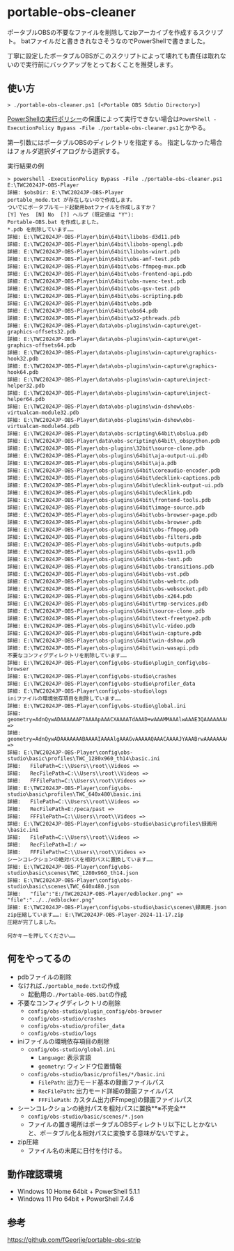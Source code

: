 # portable-obs-cleaner
ポータブルOBSの不要なファイルを削除してzipアーカイブを作成するスクリプト。
batファイルだと書ききれなさそうなのでPowerShellで書きました。

丁寧に設定したポータブルOBSがこのスクリプトによって壊れても責任は取れないので実行前にバックアップをとっておくことを推奨します。

## 使い方
```
> ./portable-obs-cleaner.ps1 [<Portable OBS Sdutio Directory>]
```
[PowerShellの実行ポリシー](https://learn.microsoft.com/ja-jp/PowerShell/module/microsoft.PowerShell.core/about/about_execution_policies?view=PowerShell-7.4)の保護によって実行できない場合は`PowerShell -ExecutionPolicy Bypass -File ./portable-obs-cleaner.ps1`とかやる。

第一引数にはポータブルOBSのディレクトリを指定する。
指定しなかった場合はフォルダ選択ダイアログから選択する。

実行結果の例
```
> powershell -ExecutionPolicy Bypass -File ./portable-obs-cleaner.ps1 E:\TWC2024JP-OBS-Player
詳細: $obsDir: E:\TWC2024JP-OBS-Player
portable_mode.txt が存在しないので作成します。
ついでにポータブルモード起動用batファイルを作成しますか？
[Y] Yes  [N] No  [?] ヘルプ (既定値は "Y"):
Portable-OBS.bat を作成しました。
*.pdb を削除しています……
詳細: E:\TWC2024JP-OBS-Player\bin\64bit\libobs-d3d11.pdb
詳細: E:\TWC2024JP-OBS-Player\bin\64bit\libobs-opengl.pdb
詳細: E:\TWC2024JP-OBS-Player\bin\64bit\libobs-winrt.pdb
詳細: E:\TWC2024JP-OBS-Player\bin\64bit\obs-amf-test.pdb
詳細: E:\TWC2024JP-OBS-Player\bin\64bit\obs-ffmpeg-mux.pdb
詳細: E:\TWC2024JP-OBS-Player\bin\64bit\obs-frontend-api.pdb
詳細: E:\TWC2024JP-OBS-Player\bin\64bit\obs-nvenc-test.pdb
詳細: E:\TWC2024JP-OBS-Player\bin\64bit\obs-qsv-test.pdb
詳細: E:\TWC2024JP-OBS-Player\bin\64bit\obs-scripting.pdb
詳細: E:\TWC2024JP-OBS-Player\bin\64bit\obs.pdb
詳細: E:\TWC2024JP-OBS-Player\bin\64bit\obs64.pdb
詳細: E:\TWC2024JP-OBS-Player\bin\64bit\w32-pthreads.pdb
詳細: E:\TWC2024JP-OBS-Player\data\obs-plugins\win-capture\get-graphics-offsets32.pdb
詳細: E:\TWC2024JP-OBS-Player\data\obs-plugins\win-capture\get-graphics-offsets64.pdb
詳細: E:\TWC2024JP-OBS-Player\data\obs-plugins\win-capture\graphics-hook32.pdb
詳細: E:\TWC2024JP-OBS-Player\data\obs-plugins\win-capture\graphics-hook64.pdb
詳細: E:\TWC2024JP-OBS-Player\data\obs-plugins\win-capture\inject-helper32.pdb
詳細: E:\TWC2024JP-OBS-Player\data\obs-plugins\win-capture\inject-helper64.pdb
詳細: E:\TWC2024JP-OBS-Player\data\obs-plugins\win-dshow\obs-virtualcam-module32.pdb
詳細: E:\TWC2024JP-OBS-Player\data\obs-plugins\win-dshow\obs-virtualcam-module64.pdb
詳細: E:\TWC2024JP-OBS-Player\data\obs-scripting\64bit\obslua.pdb
詳細: E:\TWC2024JP-OBS-Player\data\obs-scripting\64bit\_obspython.pdb
詳細: E:\TWC2024JP-OBS-Player\obs-plugins\32bit\source-clone.pdb
詳細: E:\TWC2024JP-OBS-Player\obs-plugins\64bit\aja-output-ui.pdb
詳細: E:\TWC2024JP-OBS-Player\obs-plugins\64bit\aja.pdb
詳細: E:\TWC2024JP-OBS-Player\obs-plugins\64bit\coreaudio-encoder.pdb
詳細: E:\TWC2024JP-OBS-Player\obs-plugins\64bit\decklink-captions.pdb
詳細: E:\TWC2024JP-OBS-Player\obs-plugins\64bit\decklink-output-ui.pdb
詳細: E:\TWC2024JP-OBS-Player\obs-plugins\64bit\decklink.pdb
詳細: E:\TWC2024JP-OBS-Player\obs-plugins\64bit\frontend-tools.pdb
詳細: E:\TWC2024JP-OBS-Player\obs-plugins\64bit\image-source.pdb
詳細: E:\TWC2024JP-OBS-Player\obs-plugins\64bit\obs-browser-page.pdb
詳細: E:\TWC2024JP-OBS-Player\obs-plugins\64bit\obs-browser.pdb
詳細: E:\TWC2024JP-OBS-Player\obs-plugins\64bit\obs-ffmpeg.pdb
詳細: E:\TWC2024JP-OBS-Player\obs-plugins\64bit\obs-filters.pdb
詳細: E:\TWC2024JP-OBS-Player\obs-plugins\64bit\obs-outputs.pdb
詳細: E:\TWC2024JP-OBS-Player\obs-plugins\64bit\obs-qsv11.pdb
詳細: E:\TWC2024JP-OBS-Player\obs-plugins\64bit\obs-text.pdb
詳細: E:\TWC2024JP-OBS-Player\obs-plugins\64bit\obs-transitions.pdb
詳細: E:\TWC2024JP-OBS-Player\obs-plugins\64bit\obs-vst.pdb
詳細: E:\TWC2024JP-OBS-Player\obs-plugins\64bit\obs-webrtc.pdb
詳細: E:\TWC2024JP-OBS-Player\obs-plugins\64bit\obs-websocket.pdb
詳細: E:\TWC2024JP-OBS-Player\obs-plugins\64bit\obs-x264.pdb
詳細: E:\TWC2024JP-OBS-Player\obs-plugins\64bit\rtmp-services.pdb
詳細: E:\TWC2024JP-OBS-Player\obs-plugins\64bit\source-clone.pdb
詳細: E:\TWC2024JP-OBS-Player\obs-plugins\64bit\text-freetype2.pdb
詳細: E:\TWC2024JP-OBS-Player\obs-plugins\64bit\vlc-video.pdb
詳細: E:\TWC2024JP-OBS-Player\obs-plugins\64bit\win-capture.pdb
詳細: E:\TWC2024JP-OBS-Player\obs-plugins\64bit\win-dshow.pdb
詳細: E:\TWC2024JP-OBS-Player\obs-plugins\64bit\win-wasapi.pdb
不要なコンフィグディレクトリを削除しています……
詳細: E:\TWC2024JP-OBS-Player\config\obs-studio\plugin_config\obs-browser
詳細: E:\TWC2024JP-OBS-Player\config\obs-studio\crashes
詳細: E:\TWC2024JP-OBS-Player\config\obs-studio\profiler_data
詳細: E:\TWC2024JP-OBS-Player\config\obs-studio\logs
iniファイルの環境依存項目を削除しています……
詳細: E:\TWC2024JP-OBS-Player\config\obs-studio\global.ini
詳細:   geometry=AdnQywADAAAAAAP7AAAApAAACXAAAATdAAAD+wAAAMMAAAlwAAAE3QAAAAAAAAAACgAAAAP7AAAAwwAACXAAAATd =>
詳細:   geometry=AdnQywADAAAAAAABAAAAIAAAAlgAAAGvAAAAAQAAACAAAAJYAAABrwAAAAAAAAAACgAAAAABAAAAIAAAAlgAAAGv =>
詳細: E:\TWC2024JP-OBS-Player\config\obs-studio\basic\profiles\TWC_1280x960_th14\basic.ini
詳細:   FilePath=C:\\Users\\root\\Videos =>
詳細:   RecFilePath=C:\\Users\\root\\Videos =>
詳細:   FFFilePath=C:\\Users\\root\\Videos =>
詳細: E:\TWC2024JP-OBS-Player\config\obs-studio\basic\profiles\TWC_640x480\basic.ini
詳細:   FilePath=C:\\Users\\root\\Videos =>
詳細:   RecFilePath=E:/peca/past =>
詳細:   FFFilePath=C:\\Users\\root\\Videos =>
詳細: E:\TWC2024JP-OBS-Player\config\obs-studio\basic\profiles\録画用\basic.ini
詳細:   FilePath=C:\\Users\\root\\Videos =>
詳細:   RecFilePath=I:/ =>
詳細:   FFFilePath=C:\\Users\\root\\Videos =>
シーンコレクションの絶対パスを相対パスに置換しています……
詳細: E:\TWC2024JP-OBS-Player\config\obs-studio\basic\scenes\TWC_1280x960_th14.json
詳細: E:\TWC2024JP-OBS-Player\config\obs-studio\basic\scenes\TWC_640x480.json
詳細:   "file":"E:/TWC2024JP-OBS-Player/edblocker.png" => "file":"../../edblocker.png"
詳細: E:\TWC2024JP-OBS-Player\config\obs-studio\basic\scenes\録画用.json
zip圧縮しています……: E:\TWC2024JP-OBS-Player-2024-11-17.zip
圧縮が完了しました。

何かキーを押してください……
```

## 何をやってるの
- pdbファイルの削除
- なければ`./portable_mode.txt`の作成
  - 起動用の`./Portable-OBS.bat`の作成
- 不要なコンフィグディレクトリの削除
  - `config/obs-studio/plugin_config/obs-browser`
  - `config/obs-studio/crashes`
  - `config/obs-studio/profiler_data`
  - `config/obs-studio/logs`
- iniファイルの環境依存項目の削除
  - `config/obs-studio/global.ini`
    - `Language`: 表示言語
    - `geometry`: ウィンドウ位置情報
  - `config/obs-studio/basic/profiles/*/basic.ini`
    - `FilePath`: 出力モード基本の録画ファイルパス
    - `RecFilePath`: 出力モード詳細の録画ファイルパス
    - `FFFilePath`: カスタム出力(FFmpeg)の録画ファイルパス
- シーンコレクションの絶対パスを相対パスに置換**※不完全**
  - `config/obs-studio/basic/scenes/*.json`
  - ファイルの置き場所はポータブルOBSディレクトリ以下にしとかないと、ポータブル化＆相対パスに変換する意味がないですよ。
- zip圧縮
  - ファイル名の末尾に日付を付ける。

## 動作確認環境
- Windows 10 Home 64bit + PowerShell 5.1.1
- Windows 11 Pro 64bit + PowerShell 7.4.6

## 参考
https://github.com/fGeorjje/portable-obs-strip
